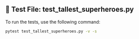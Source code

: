 ## 🧪 Test File: test_tallest_superheroes.py

To run the tests, use the following command:

```bash
pytest test_tallest_superheroes.py -v -s
